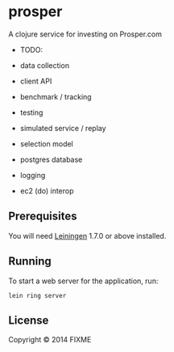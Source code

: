 # prosper

A clojure service for investing on Prosper.com

- TODO:

- data collection

- client API
- benchmark / tracking
- testing
- simulated service / replay
- selection model
- postgres database
- logging
- ec2 (do) interop

## Prerequisites

You will need [Leiningen][1] 1.7.0 or above installed.

[1]: https://github.com/technomancy/leiningen

## Running

To start a web server for the application, run:

    lein ring server

## License

Copyright © 2014 FIXME
